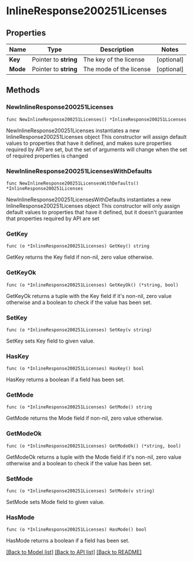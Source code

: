 # InlineResponse200251Licenses

## Properties

Name | Type | Description | Notes
------------ | ------------- | ------------- | -------------
**Key** | Pointer to **string** | The key of the license | [optional] 
**Mode** | Pointer to **string** | The mode of the license | [optional] 

## Methods

### NewInlineResponse200251Licenses

`func NewInlineResponse200251Licenses() *InlineResponse200251Licenses`

NewInlineResponse200251Licenses instantiates a new InlineResponse200251Licenses object
This constructor will assign default values to properties that have it defined,
and makes sure properties required by API are set, but the set of arguments
will change when the set of required properties is changed

### NewInlineResponse200251LicensesWithDefaults

`func NewInlineResponse200251LicensesWithDefaults() *InlineResponse200251Licenses`

NewInlineResponse200251LicensesWithDefaults instantiates a new InlineResponse200251Licenses object
This constructor will only assign default values to properties that have it defined,
but it doesn't guarantee that properties required by API are set

### GetKey

`func (o *InlineResponse200251Licenses) GetKey() string`

GetKey returns the Key field if non-nil, zero value otherwise.

### GetKeyOk

`func (o *InlineResponse200251Licenses) GetKeyOk() (*string, bool)`

GetKeyOk returns a tuple with the Key field if it's non-nil, zero value otherwise
and a boolean to check if the value has been set.

### SetKey

`func (o *InlineResponse200251Licenses) SetKey(v string)`

SetKey sets Key field to given value.

### HasKey

`func (o *InlineResponse200251Licenses) HasKey() bool`

HasKey returns a boolean if a field has been set.

### GetMode

`func (o *InlineResponse200251Licenses) GetMode() string`

GetMode returns the Mode field if non-nil, zero value otherwise.

### GetModeOk

`func (o *InlineResponse200251Licenses) GetModeOk() (*string, bool)`

GetModeOk returns a tuple with the Mode field if it's non-nil, zero value otherwise
and a boolean to check if the value has been set.

### SetMode

`func (o *InlineResponse200251Licenses) SetMode(v string)`

SetMode sets Mode field to given value.

### HasMode

`func (o *InlineResponse200251Licenses) HasMode() bool`

HasMode returns a boolean if a field has been set.


[[Back to Model list]](../README.md#documentation-for-models) [[Back to API list]](../README.md#documentation-for-api-endpoints) [[Back to README]](../README.md)


